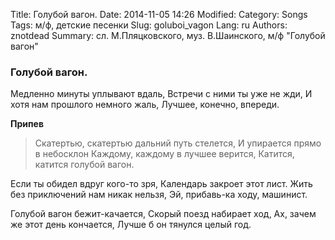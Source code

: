 Title: Голубой вагон.
Date: 2014-11-05 14:26
Modified: 
Category: Songs
Tags: м/ф, детские песенки
Slug: goluboi_vagon
Lang: ru
Authors: znotdead
Summary: сл. М.Пляцковского, муз. В.Шаинского, м/ф "Голубой вагон"

### Голубой вагон.

Медленно минуты уплывают вдаль,
Встречи с ними ты уже не жди,
И хотя нам прошлого немного жаль,
Лучшее, конечно, впереди.

**Припев**
>Скатертью, скатертью дальний путь стелется,
И упирается прямо в небосклон
Каждому, каждому в лучшее верится,
Катится, катится голубой вагон.

Если ты обидел вдруг кого-то зря,
Календарь закроет этот лист.
Жить без приключений нам никак нельзя,
Эй, прибавь-ка ходу, машинист.

Голубой вагон бежит-качается,
Скорый поезд набирает ход,
Ах, зачем же этот день кончается,
Лучше б он тянулся целый год.

